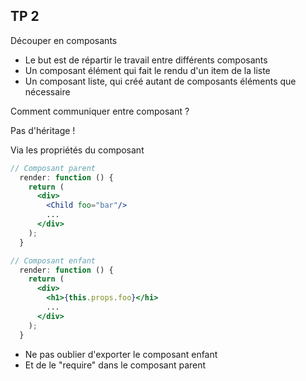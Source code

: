 ## TP 2
Découper en composants



* Le but est de répartir le travail entre différents composants
* Un composant élément qui fait le rendu d'un item de la liste
* Un composant liste, qui créé autant de composants éléments que nécessaire



Comment communiquer entre composant ?

Pas d'héritage ! <!-- .element: class="fragment" -->

Via les propriétés du composant <!-- .element: class="fragment" -->




```jsx
// Composant parent
  render: function () {
    return (
      <div>
        <Child foo="bar"/>
        ...
      </div>
    );
  }
```

```jsx
// Composant enfant
  render: function () {
    return (
      <div>
        <h1>{this.props.foo}</hi>
        ...
      </div>
    );
  }
```



* Ne pas oublier d'exporter le composant enfant
* Et de le "require" dans le composant parent <!-- .element: class="fragment" -->
